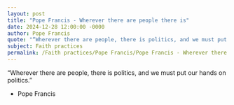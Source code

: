 ```yaml
---
layout: post
title: "Pope Francis - Wherever there are people there is"
date: 2024-12-28 12:00:00 -0000
author: Pope Francis
quote: "“Wherever there are people, there is politics, and we must put our hands on politics.”"
subject: Faith practices
permalink: /Faith practices/Pope Francis/Pope Francis - Wherever there are people there is
---
```


“Wherever there are people, there is politics, and we must put our hands on politics.”

- Pope Francis
